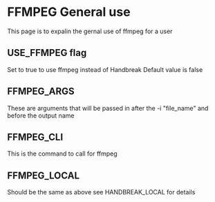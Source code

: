 # FFMPEG General use
This page is to expalin the gernal use of ffmpeg for a user

## USE_FFMPEG flag
Set to true to use ffmpeg instead of Handbreak
Default value is false

## FFMPEG_ARGS
These are arguments that will be passed in after the -i "file_name" and before the output name

## FFMPEG_CLI
This is the command to call for ffmpeg

## FFMPEG_LOCAL
Should be the same as above see HANDBREAK_LOCAL for details

